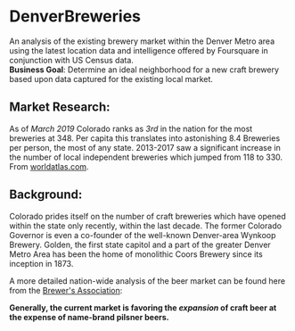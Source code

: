 # DenverBreweries
An analysis of the existing brewery market within the Denver Metro area using the latest location data and intelligence offered by Foursquare in conjunction with US Census data.  
**Business Goal**: Determine an ideal neighborhood for a new craft brewery based upon data captured for the existing local market.

## Market Research:
As of *March 2019* Colorado ranks as *3rd* in the nation for the most breweries at 348.  Per capita this translates into astonishing 8.4 Breweries per person, the most of any state.  2013-2017 saw a significant increase in the number of local independent breweries which jumped from 118 to 330.  From [worldatlas.com](https://www.worldatlas.com/articles/top-us-craft-beer-producing-states.html).

## Background:
Colorado prides itself on the number of craft breweries which have opened within the state only recently, within the last decade.  The former Colorado Governor is even a co-founder of the well-known Denver-area Wynkoop Brewery.  Golden, the first state capitol and a part of the greater Denver Metro Area has been the home of monolithic Coors Brewery since its inception in 1873.

A more detailed nation-wide analysis of the beer market can be found here from the [Brewer's Association](https://www.brewersassociation.org/statistics-and-data/national-beer-stats/):

__Generally, the current market is favoring the *expansion* of craft beer at the expense of name-brand pilsner beers.__
